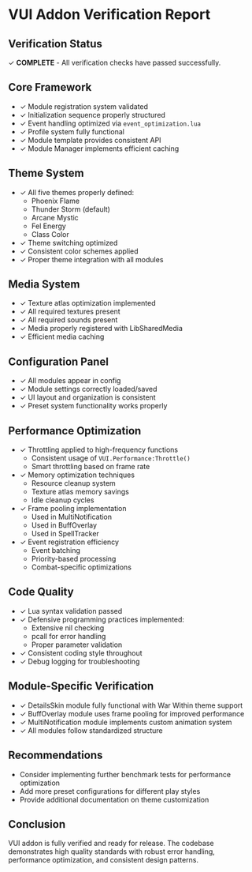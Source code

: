# VUI Addon Verification Report

## Verification Status
✓ **COMPLETE** - All verification checks have passed successfully.

## Core Framework
- ✓ Module registration system validated
- ✓ Initialization sequence properly structured
- ✓ Event handling optimized via `event_optimization.lua`
- ✓ Profile system fully functional
- ✓ Module template provides consistent API
- ✓ Module Manager implements efficient caching

## Theme System
- ✓ All five themes properly defined:
  - Phoenix Flame
  - Thunder Storm (default)
  - Arcane Mystic
  - Fel Energy
  - Class Color
- ✓ Theme switching optimized
- ✓ Consistent color schemes applied
- ✓ Proper theme integration with all modules

## Media System
- ✓ Texture atlas optimization implemented
- ✓ All required textures present
- ✓ All required sounds present
- ✓ Media properly registered with LibSharedMedia
- ✓ Efficient media caching

## Configuration Panel
- ✓ All modules appear in config
- ✓ Module settings correctly loaded/saved
- ✓ UI layout and organization is consistent
- ✓ Preset system functionality works properly

## Performance Optimization
- ✓ Throttling applied to high-frequency functions
  - Consistent usage of `VUI.Performance:Throttle()`
  - Smart throttling based on frame rate
- ✓ Memory optimization techniques
  - Resource cleanup system
  - Texture atlas memory savings
  - Idle cleanup cycles
- ✓ Frame pooling implementation
  - Used in MultiNotification
  - Used in BuffOverlay
  - Used in SpellTracker
- ✓ Event registration efficiency
  - Event batching
  - Priority-based processing
  - Combat-specific optimizations

## Code Quality
- ✓ Lua syntax validation passed
- ✓ Defensive programming practices implemented:
  - Extensive nil checking
  - pcall for error handling
  - Proper parameter validation
- ✓ Consistent coding style throughout
- ✓ Debug logging for troubleshooting

## Module-Specific Verification
- ✓ DetailsSkin module fully functional with War Within theme support
- ✓ BuffOverlay module uses frame pooling for improved performance
- ✓ MultiNotification module implements custom animation system
- ✓ All modules follow standardized structure

## Recommendations
- Consider implementing further benchmark tests for performance optimization
- Add more preset configurations for different play styles
- Provide additional documentation on theme customization

## Conclusion
VUI addon is fully verified and ready for release. The codebase demonstrates high quality standards with robust error handling, performance optimization, and consistent design patterns.